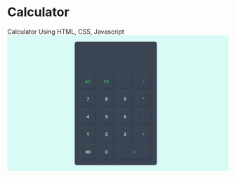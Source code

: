 # Calculator
Calculator Using HTML, CSS, Javascript
![Calculator Preview Image](https://raw.githubusercontent.com/ShiponKarmakar/calculator/main/screenshot.png)
